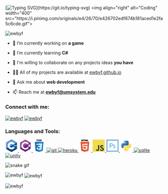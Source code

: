 [![Typing SVG](https://readme-typing-svg.herokuapp.com?font=roboto&size=24&duration=3250&color=24A2F7&center=true&vCenter=true&multiline=true&width=500&height=75&lines=Hey%2C+I'm+Eric!;A+student+and+an+aspiring+developer!)](https://git.io/typing-svg)
<img align="right" alt="Coding" width="400" src="https://i.pinimg.com/originals/e4/26/70/e426702edf874b181aced1e2fa5c6cde.gif">

<p align="left"> <img src="https://komarev.com/ghpvc/?username=ewbyf&label=Profile%20views&color=4dbbff&style=flat" alt="ewbyf" /> </p>

- 🔭 I’m currently working on **a game**

- 🌱 I’m currently learning **C#**

- 👯 I'm willing to collaborate on any projects ideas **you have**

- 👨‍💻 All of my projects are available at [ewbyf.github.io](ewbyf.github.io)

- 💬 Ask me about **web development**

- 📫 Reach me at **ewbyf@umsystem.edu**

<h3 align="left">Connect with me:</h3>
<p align="left">
<a href="https://linkedin.com/in/ewbyf" target="blank"><img align="center" src="https://raw.githubusercontent.com/rahuldkjain/github-profile-readme-generator/master/src/images/icons/Social/linked-in-alt.svg" alt="ewbyf" height="30" width="40" /></a>
<a href="https://instagram.com/ewbyf" target="blank"><img align="center" src="https://raw.githubusercontent.com/rahuldkjain/github-profile-readme-generator/master/src/images/icons/Social/instagram.svg" alt="ewbyf" height="30" width="40" /></a>
</p>

<h3 align="left">Languages and Tools:</h3>
<p align="left"> <a href="https://www.w3schools.com/cpp/" target="_blank" rel="noreferrer"> <img src="https://raw.githubusercontent.com/devicons/devicon/master/icons/cplusplus/cplusplus-original.svg" alt="cplusplus" width="40" height="40"/> </a> <a href="https://www.w3schools.com/cs/" target="_blank" rel="noreferrer"> <img src="https://raw.githubusercontent.com/devicons/devicon/master/icons/csharp/csharp-original.svg" alt="csharp" width="40" height="40"/> </a> <a href="https://www.w3schools.com/css/" target="_blank" rel="noreferrer"> <img src="https://raw.githubusercontent.com/devicons/devicon/master/icons/css3/css3-original-wordmark.svg" alt="css3" width="40" height="40"/> </a> <a href="https://git-scm.com/" target="_blank" rel="noreferrer"> <img src="https://www.vectorlogo.zone/logos/git-scm/git-scm-icon.svg" alt="git" width="40" height="40"/> </a> <a href="https://heroku.com" target="_blank" rel="noreferrer"> <img src="https://www.vectorlogo.zone/logos/heroku/heroku-icon.svg" alt="heroku" width="40" height="40"/> </a> <a href="https://www.w3.org/html/" target="_blank" rel="noreferrer"> <img src="https://raw.githubusercontent.com/devicons/devicon/master/icons/html5/html5-original-wordmark.svg" alt="html5" width="40" height="40"/> </a> <a href="https://developer.mozilla.org/en-US/docs/Web/JavaScript" target="_blank" rel="noreferrer"> <img src="https://raw.githubusercontent.com/devicons/devicon/master/icons/javascript/javascript-original.svg" alt="javascript" width="40" height="40"/> </a> <a href="https://www.photoshop.com/en" target="_blank" rel="noreferrer"> <img src="https://raw.githubusercontent.com/devicons/devicon/master/icons/photoshop/photoshop-line.svg" alt="photoshop" width="40" height="40"/> </a> <a href="https://www.python.org" target="_blank" rel="noreferrer"> <img src="https://raw.githubusercontent.com/devicons/devicon/master/icons/python/python-original.svg" alt="python" width="40" height="40"/> </a> <a href="https://www.sqlite.org/" target="_blank" rel="noreferrer"> <img src="https://www.vectorlogo.zone/logos/sqlite/sqlite-icon.svg" alt="sqlite" width="40" height="40"/> </a> <a href="https://unity.com/" target="_blank" rel="noreferrer"> <img src="https://www.vectorlogo.zone/logos/unity3d/unity3d-icon.svg" alt="unity" width="40" height="40"/> </a> </p>

![snake gif](https://github.com/ewbyf/ewbyf/blob/output/github-contribution-grid-snake.svg)

<p><img align="left" src="https://github-readme-stats.vercel.app/api/top-langs?username=ewbyf&show_icons=true&locale=en&layout=compact" alt="ewbyf" /></p>

<p>&nbsp;<img align="center" src="https://github-readme-stats.vercel.app/api?username=ewbyf&show_icons=true&locale=en" alt="ewbyf" /></p>

<p><img align="center" src="https://github-readme-streak-stats.herokuapp.com/?user=ewbyf&" alt="ewbyf" /></p>

